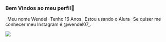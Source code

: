 ### Bem Vindos ao meu perfil🖤
-Meu nome Wendel
-Tenho 16 Anos
-Estou usando o Alura
-Se quiser me conhecer meu Instagram é @wendel07_.


![](https://media1.tenor.com/m/rYoxRrWkEjoAAAAC/awesome-deal-with-it.gif)
